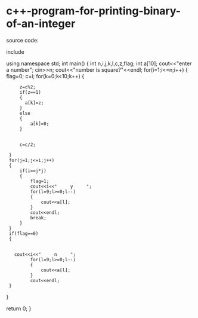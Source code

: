 # c++-program-for-printing-binary-of-an-integer


source code:

 include<iostream>

 using namespace std;
 int main()
 {
 int n,i,j,k,l,c,z,flag;
 int a[10];
 cout<<"enter a number";
 cin>>n;
 cout<<"number is square?"<<endl;
 for(i=1;i<=n;i++)
 {
     flag=0;
     c=i;
     for(k=0;k<10;k++)
     {

         z=c%2;
         if(z==1)
         {
           a[k]=z;
         }
         else
         {
             a[k]=0;
         }


         c=c/2;

     }
     for(j=1;j<=i;j++)
     {
         if(i==j*j)
         {
             flag=1;
             cout<<i<<"     y     ";
             for(l=9;l>=0;l--)
             {
                 cout<<a[l];
             }
             cout<<endl;
             break;
         }
     }
     if(flag==0)
     {


       cout<<i<<"     n     ";
             for(l=9;l>=0;l--)
             {
                 cout<<a[l];
             }
             cout<<endl;
     }

 }


 return 0;
 }
